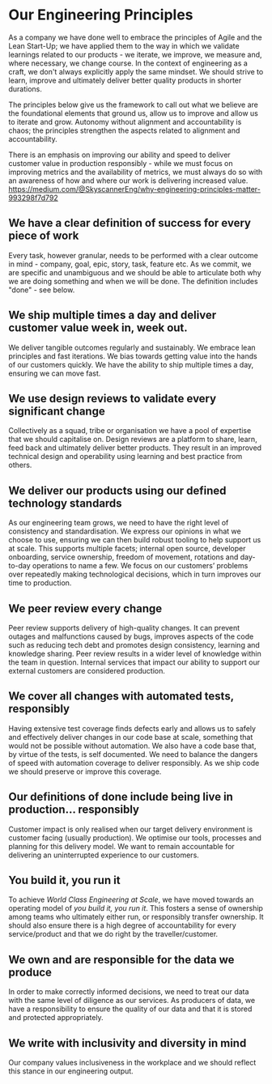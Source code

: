 
# Our Engineering Principles

As a company we have done well to embrace the principles of Agile and the Lean Start-Up; we have applied them to the way in which we validate learnings related to our products - we iterate, we improve, we measure and, where necessary, we change course. In the context of engineering as a craft, we don't always explicitly apply the same mindset. We should strive to learn, improve and ultimately deliver better quality products in shorter durations. 

The principles below give us the framework to call out what we believe are the foundational elements that ground us, allow us to improve and allow us to iterate and grow. Autonomy without alignment and accountability is chaos; the principles strengthen the aspects related to alignment and accountability. 

There is an emphasis on improving our ability and speed to deliver customer value in production responsibly - while we must focus on improving metrics and the availability of metrics, we must always do so with an awareness of how and where our work is delivering increased value. https://medium.com/@SkyscannerEng/why-engineering-principles-matter-993298f7d792

## We have a clear definition of success for every piece of work

Every task, however granular, needs to be performed with a clear outcome in mind - company, goal, epic, story, task, feature etc. As we commit, we are specific and unambiguous and we should be able to articulate both why we are doing something and when we will be done. The definition includes "done" - see below.


## We ship multiple times a day and deliver customer value week in, week out.

We deliver tangible outcomes regularly and sustainably. We embrace lean principles and fast iterations. We bias towards getting value into the hands of our customers quickly. We have the ability to ship multiple times a day, ensuring we can move fast.


## We use design reviews to validate every significant change

Collectively as a squad, tribe or organisation we have a pool of expertise that we should capitalise on. Design reviews are a platform to share, learn, feed back and ultimately deliver better products. They result in an improved technical design and operability using learning and best practice from others.


## We deliver our products using our defined technology standards  

As our engineering team grows, we need to have the right level of consistency and standardisation. We express our opinions in what we choose to use, ensuring we can then build robust tooling to help support us at scale. This supports multiple facets; internal open source, developer onboarding, service ownership, freedom of movement, rotations and day-to-day operations to name a few. We focus on our customers’ problems over repeatedly making technological decisions, which in turn improves our time to production.


## We peer review every change  

Peer review supports delivery of high-quality changes. It can prevent outages and malfunctions caused by bugs, improves aspects of the code such as reducing tech debt and promotes design consistency, learning and knowledge sharing. Peer review results in a wider level of knowledge within the team in question. Internal services that impact our ability to support our external customers are considered production.


## We cover all changes with automated tests, responsibly

Having extensive test coverage finds defects early and allows us to safely and effectively deliver changes in our code base at scale, something that would not be possible without automation. We also have a code base that, by virtue of the tests, is self documented. We need to balance the dangers of speed with automation coverage to deliver responsibly. As we ship code we should preserve or improve this coverage.


## Our definitions of done include being live in production... responsibly

Customer impact is only realised when our target delivery environment is customer facing (usually production). We optimise our tools, processes and planning for this delivery model. We want to remain accountable for delivering an uninterrupted experience to our customers.


## You build it, you run it

To achieve *World Class Engineering at Scale*, we have moved towards an operating model of *you build it, you run it*. This fosters a sense of ownership among teams who ultimately either run, or responsibly transfer ownership. It should also ensure there is a high degree of accountability for every service/product and that we do right by the traveller/customer.


## We own and are responsible for the data we produce

In order to make correctly informed decisions, we need to treat our data with the same level of diligence as our services. As producers of data, we have a responsibility to ensure the quality of our data and that it is stored and protected appropriately.


## We write with inclusivity and diversity in mind

Our company values inclusiveness in the workplace and we should reflect this stance in our engineering output.



